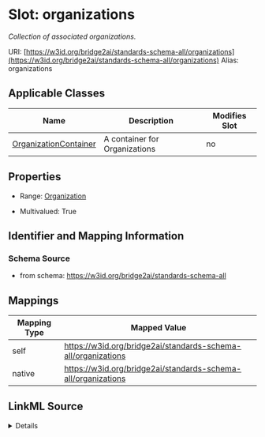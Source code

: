 

# Slot: organizations 


_Collection of associated organizations._





URI: [https://w3id.org/bridge2ai/standards-schema-all/organizations](https://w3id.org/bridge2ai/standards-schema-all/organizations)
Alias: organizations

<!-- no inheritance hierarchy -->





## Applicable Classes

| Name | Description | Modifies Slot |
| --- | --- | --- |
| [OrganizationContainer](OrganizationContainer.md) | A container for Organizations |  no  |






## Properties

* Range: [Organization](Organization.md)

* Multivalued: True




## Identifier and Mapping Information






### Schema Source


* from schema: https://w3id.org/bridge2ai/standards-schema-all




## Mappings

| Mapping Type | Mapped Value |
| ---  | ---  |
| self | https://w3id.org/bridge2ai/standards-schema-all/organizations |
| native | https://w3id.org/bridge2ai/standards-schema-all/organizations |




## LinkML Source

<details>
```yaml
name: organizations
description: Collection of associated organizations.
from_schema: https://w3id.org/bridge2ai/standards-schema-all
rank: 1000
alias: organizations
domain_of:
- OrganizationContainer
range: Organization
multivalued: true
inlined: true
inlined_as_list: true

```
</details>